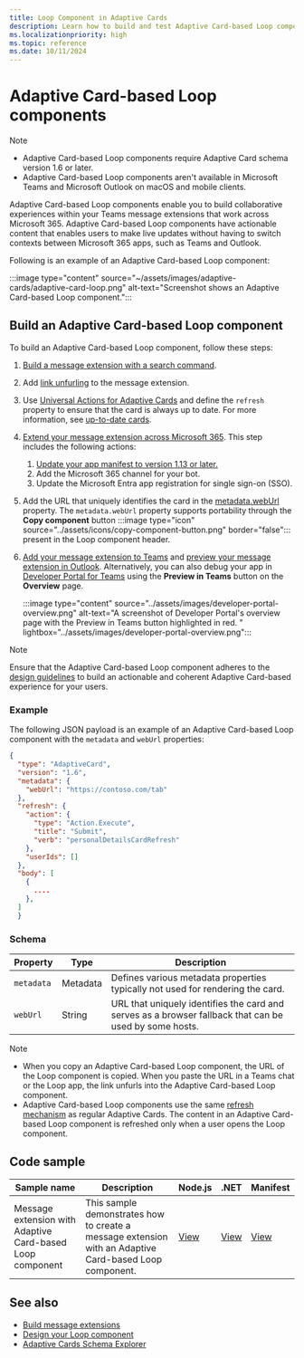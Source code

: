 ```yaml
---
title: Loop Component in Adaptive Cards
description: Learn how to build and test Adaptive Card-based Loop components for collaborative experiences within Microsoft Teams.
ms.localizationpriority: high
ms.topic: reference
ms.date: 10/11/2024
---
```


# Adaptive Card-based Loop components

> [!NOTE]
>
> * Adaptive Card-based Loop components require Adaptive Card schema version 1.6 or later.
> * Adaptive Card-based Loop components aren't available in Microsoft Teams and Microsoft Outlook on macOS and mobile clients.

Adaptive Card-based Loop components enable you to build collaborative experiences within your Teams message extensions that work across Microsoft 365. Adaptive Card-based Loop components have actionable content that enables users to make live updates without having to switch contexts between Microsoft 365 apps, such as Teams and Outlook.

Following is an example of an Adaptive Card-based Loop component:

:::image type="content" source="~/assets/images/adaptive-cards/adaptive-card-loop.png" alt-text="Screenshot shows an Adaptive Card-based Loop component.":::

## Build an Adaptive Card-based Loop component

To build an Adaptive Card-based Loop component, follow these steps:

1. [Build a message extension with a search command](../sbs-gs-msgext.yml).

1. Add [link unfurling](../messaging-extensions/how-to/link-unfurling.md) to the message extension.

1. Use [Universal Actions for Adaptive Cards](../task-modules-and-cards/cards/Universal-actions-for-adaptive-cards/Work-with-Universal-Actions-for-Adaptive-Cards.md) and define the `refresh` property to ensure that the card is always up to date. For more information, see [up-to-date cards](../task-modules-and-cards/cards/Universal-actions-for-adaptive-cards/Up-To-Date-Views.md).

1. [Extend your message extension across Microsoft 365](extend-m365-teams-message-extension.md). This step includes the following actions:
   1. [Update your app manifest to version 1.13 or later.](https://learn.microsoft.com/en-us/microsoftteams/platform/m365-apps/extend-m365-teams-message-extension?tabs=existing-app%2Csearch-based-message-extension#update-your-app-manifest)
   1. Add the Microsoft 365 channel for your bot.
   1. Update the Microsoft Entra app registration for single sign-on (SSO).

1. Add the URL that uniquely identifies the card in the [metadata.webUrl](https://adaptivecards.io/explorer/Metadata.html) property. The `metadata.webUrl` property supports portability through the **Copy component** button :::image type="icon" source="../assets/icons/copy-component-button.png" border="false"::: present in the Loop component header.

1. [Add your message extension to Teams](extend-m365-teams-message-extension.md#upload-your-custom-app-in-teams) and [preview your message extension in Outlook](extend-m365-teams-message-extension.md#preview-your-message-extension-in-outlook). Alternatively, you can also debug your app in [Developer Portal for Teams](../concepts/build-and-test/teams-developer-portal.md) using the **Preview in Teams** button on the **Overview** page.

   :::image type="content" source="../assets/images/developer-portal-overview.png" alt-text="A screenshot of Developer Portal's overview page with the Preview in Teams button highlighted in red. " lightbox="../assets/images/developer-portal-overview.png":::

> [!NOTE]
> Ensure that the Adaptive Card-based Loop component adheres to the [design guidelines](design-loop-components.md) to build an actionable and coherent Adaptive Card-based experience for your users.

### Example

The following JSON payload is an example of an Adaptive Card-based Loop component with the `metadata` and `webUrl` properties:

```json
{
  "type": "AdaptiveCard",
  "version": "1.6",
  "metadata": {
    "webUrl": "https://contoso.com/tab"
  },
  "refresh": {
    "action": {
      "type": "Action.Execute",
      "title": "Submit",
      "verb": "personalDetailsCardRefresh"
    },
    "userIds": []
  },
  "body": [
    {
      ....
    },
  ]
  }
```

### Schema

|Property|Type|Description|
|---|---|---|
| `metadata`| Metadata | Defines various metadata properties typically not used for rendering the card. |
| `webUrl` | String | URL that uniquely identifies the card and serves as a browser fallback that can be used by some hosts. |

> [!NOTE]
>
> * When you copy an Adaptive Card-based Loop component, the URL of the Loop component is copied. When you paste the URL in a Teams chat or the Loop app, the link unfurls into the Adaptive Card-based Loop component.
> * Adaptive Card-based Loop components use the same [refresh mechanism](/adaptive-cards/authoring-cards/universal-action-model#refresh-mechanism) as regular Adaptive Cards. The content in an Adaptive Card-based Loop component is refreshed only when a user opens the Loop component.

## Code sample

|**Sample name** | **Description** | **Node.js** | **.NET** | **Manifest** |
|----------------|-----------------|--------------|--------------|--------------|
| Message extension with Adaptive Card-based Loop component | This sample demonstrates how to create a message extension with an Adaptive Card-based Loop component.|[View](https://github.com/OfficeDev/Microsoft-Teams-Samples/tree/main/samples/msgext-unfurling-ac-loop-components/nodejs)| [View](https://github.com/OfficeDev/Microsoft-Teams-Samples/tree/main/samples/msgext-unfurling-ac-loop-components/csharp) | [View](https://github.com/OfficeDev/Microsoft-Teams-Samples/blob/main/samples/msgext-unfurling-ac-loop-components/nodejs/demo-manifest/msgext-unfurling-ac-loop-components.zip) |

## See also

* [Build message extensions](../messaging-extensions/what-are-messaging-extensions.md)
* [Design your Loop component](design-loop-components.md)
* [Adaptive Cards Schema Explorer](https://adaptivecards.io/explorer/)
